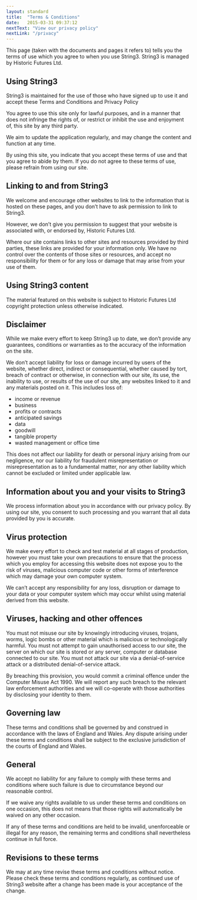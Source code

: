 ```yaml
---
layout: standard
title:  "Terms & Conditions"
date:   2015-03-31 09:37:12
nextText: "View our privacy policy"
nextLink: "/privacy"
---
```


This page (taken with the documents and pages it refers to) tells you the terms of use which you agree to when you use String3. String3 is managed by Historic Futures Ltd.

## Using String3

String3 is maintained for the use of those who have signed up to use it and accept these Terms and Conditions and Privacy Policy

You agree to use this site only for lawful purposes, and in a manner that does not infringe the rights of, or restrict or inhibit the use and enjoyment of, this site by any third party.

We aim to update the application regularly, and may change the content and function at any time.

By using this site, you indicate that you accept these terms of use and that you agree to abide by them. If you do not agree to these terms of use, please refrain from using our site.

## Linking to and from String3

We welcome and encourage other websites to link to the information that is hosted on these pages, and you don’t have to ask permission to link to String3.

However, we don’t give you permission to suggest that your website is associated with, or endorsed by, Historic Futures Ltd.

Where our site contains links to other sites and resources provided by third parties, these links are provided for your information only. We have no control over the contents of those sites or resources, and accept no responsibility for them or for any loss or damage that may arise from your use of them.

## Using String3 content

The material featured on this website is subject to Historic Futures Ltd copyright protection unless otherwise indicated.

## Disclaimer

While we make every effort to keep String3 up to date, we don’t provide any guarantees, conditions or warranties as to the accuracy of the information on the site.

We don’t accept liability for loss or damage incurred by users of the website, whether direct, indirect or consequential, whether caused by tort, breach of contract or otherwise, in connection with our site, its use, the inability to use, or results of the use of our site, any websites linked to it and any materials posted on it. This includes loss of:

- income or revenue
- business
- profits or contracts
- anticipated savings
- data
- goodwill
- tangible property
- wasted management or office time

This does not affect our liability for death or personal injury arising from our negligence, nor our liability for fraudulent misrepresentation or misrepresentation as to a fundamental matter, nor any other liability which cannot be excluded or limited under applicable law.

## Information about you and your visits to String3

We process information about you in accordance with our privacy policy. By using our site, you consent to such processing and you warrant that all data provided by you is accurate.

## Virus protection

We make every effort to check and test material at all stages of production, however you must take your own precautions to ensure that the process which you employ for accessing this website does not expose you to the risk of viruses, malicious computer code or other forms of interference which may damage your own computer system.

We can’t accept any responsibility for any loss, disruption or damage to your data or your computer system which may occur whilst using material derived from this website.

## Viruses, hacking and other offences

You must not misuse our site by knowingly introducing viruses, trojans, worms, logic bombs or other material which is malicious or technologically harmful. You must not attempt to gain unauthorised access to our site, the server on which our site is stored or any server, computer or database connected to our site. You must not attack our site via a denial-of-service attack or a distributed denial-of-service attack.

By breaching this provision, you would commit a criminal offence under the Computer Misuse Act 1990. We will report any such breach to the relevant law enforcement authorities and we will co-operate with those authorities by disclosing your identity to them.

## Governing law

These terms and conditions shall be governed by and construed in accordance with the laws of England and Wales. Any dispute arising under these terms and conditions shall be subject to the exclusive jurisdiction of the courts of England and Wales.

## General

We accept no liability for any failure to comply with these terms and conditions where such failure is due to circumstance beyond our reasonable control.

If we waive any rights available to us under these terms and conditions on one occasion, this does not means that those rights will automatically be waived on any other occasion.

If any of these terms and conditions are held to be invalid, unenforceable or illegal for any reason, the remaining terms and conditions shall nevertheless continue in full force.

## Revisions to these terms

We may at any time revise these terms and conditions without notice. Please check these terms and conditions regularly, as continued use of String3 website after a change has been made is your acceptance of the change.